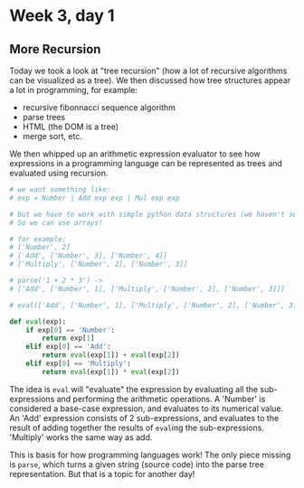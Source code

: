 # Week 3, day 1

## More Recursion

Today we took a look at "tree recursion" (how a lot of recursive algorithms can be visualized as a tree). We then discussed how tree structures appear a lot in programming, for example:

* recursive fibonnacci sequence algorithm
* parse trees
* HTML (the DOM is a tree)
* merge sort, etc.

We then whipped up an arithmetic expression evaluator to see how expressions in a programming language can be represented as trees and evaluated using recursion.

```python
# we want something like:
# exp = Number | Add exp exp | Mul exp exp

# but we have to work with simple python data structures (we haven't see classes yet, so we can't define our own datatypes)
# So we can use arrays!

# for example:
# ['Number', 2]
# ['Add', ['Number', 3], ['Number', 4]]
# ['Multiply', ['Number', 2], ['Number', 3]]

# parse('1 + 2 * 3') -> 
# ['Add', ['Number', 1], ['Multiply', ['Number', 2], ['Number', 3]]]

# eval(['Add', ['Number', 1], ['Multiply', ['Number', 2], ['Number', 3]]]) -> 7

def eval(exp):
    if exp[0] == 'Number':
        return exp[1]
    elif exp[0] == 'Add':
        return eval(exp[1]) + eval(exp[2])
    elif exp[0] == 'Multiply':
        return eval(exp[1]) * eval(exp[2])

```

The idea is `eval` will "evaluate" the expression by evaluating all the sub-expressions and performing the arithmetic operations. A 'Number' is considered a base-case expression, and evaluates to its numerical value. An 'Add' expression consists of 2 sub-expressions, and evaluates to the result of adding together the results of `eval`ing the sub-expressions. 'Multiply' works the same way as add.

This is basis for how programming languages work! The only piece missing is `parse`, which turns a given string (source code) into the parse tree representation. But that is a topic for another day!
